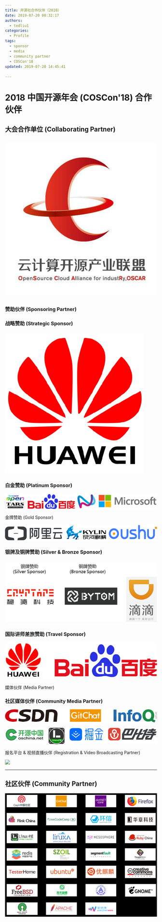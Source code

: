 ```yaml
---
title: 开源社合作伙伴（2018）
date: 2019-07-20 00:32:17
authors:
  - tedliu1
categories:
  - Profile
tags:
  - sponsor
  - media
  - community partner
  - COSCon'18
updated: 2019-07-20 14:45:41

---
```


# 2018 中国开源年会 (COSCon'18) 合作伙伴

  

## 大会合作单位 (Collaborating Partner)

  

## ![](https://raw.githubusercontent.com/kaiyuanshe/Wiki/master/_posts/Profile/partner/w6ifwvnn5y.png)  

##   

### 赞助伙伴 (Sponsoring Partner)

  

  

### 战略赞助 (Strategic Sponsor)

  

### ![](https://raw.githubusercontent.com/kaiyuanshe/Wiki/master/_posts/Profile/partner/2fj9z7vn7h8.png)  

###   

### 白金赞助 (Platinum Sponsor)

  

![](https://raw.githubusercontent.com/kaiyuanshe/Wiki/master/_posts/Profile/partner/3pka9hwongs.png)  

  

金牌赞助 (Gold Sponsor)

  

![](https://raw.githubusercontent.com/kaiyuanshe/Wiki/master/_posts/Profile/partner/tyf6va2k34.png)  

###   

### 银牌及铜牌赞助 (Silver & Bronze Sponsor)

  

### ![](https://raw.githubusercontent.com/kaiyuanshe/Wiki/master/_posts/Profile/partner/7qido2dtci.png)  

###   

### 国际讲师差旅赞助 (Travel Sponsor)

  

![](https://raw.githubusercontent.com/kaiyuanshe/Wiki/master/_posts/Profile/partner/1ffh6exsue9.png)  

  

媒体伙伴 (Media Partner)

###   

### 社区媒体伙伴 (Community Media Partner)

  

![](https://raw.githubusercontent.com/kaiyuanshe/Wiki/master/_posts/Profile/partner/2uhfx566bea.png)  

  

![](https://raw.githubusercontent.com/kaiyuanshe/Wiki/master/_posts/Profile/partner/9uaya7ypel.png)  

  

报名平台 & 视频直播伙伴 (Registration & Video Broadcasting Partner)

  

![](https://uploader.shimo.im/f/gQz3VNfJhHEZFfBx.png!thumbnail)

  

---

##   

## 社区伙伴 (Community Partner)

  

![](https://raw.githubusercontent.com/kaiyuanshe/Wiki/master/_posts/Profile/partner/u0h4rbc1yw.png)